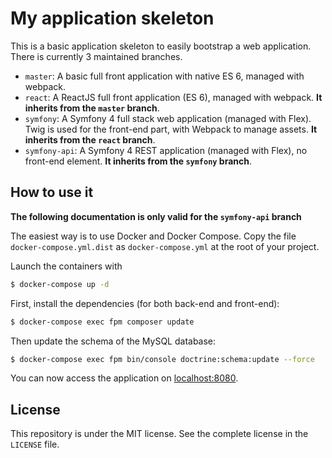 # My application skeleton

This is a basic application skeleton to easily bootstrap a web application. There is currently 3 maintained branches.

- `master`: A basic full front application with native ES 6, managed with webpack.
- `react`: A ReactJS full front application (ES 6), managed with webpack.
  **It inherits from the `master` branch**.
- `symfony`: A Symfony 4 full stack web application (managed with Flex). Twig is used for the front-end part, with Webpack to manage assets.
  **It inherits from the `react` branch**.
- `symfony-api`: A Symfony 4 REST application (managed with Flex), no front-end element.
  **It inherits from the `symfony` branch**.

## How to use it

**The following documentation is only valid for the `symfony-api` branch**

The easiest way is to use Docker and Docker Compose. Copy the file `docker-compose.yml.dist` as `docker-compose.yml` at the root of your project.

Launch the containers with
```bash
$ docker-compose up -d
```

First, install the dependencies (for both back-end and front-end):
```bash
$ docker-compose exec fpm composer update
```

Then update the schema of the MySQL database:
```bash
$ docker-compose exec fpm bin/console doctrine:schema:update --force
```

You can now access the application on [localhost:8080](http://localhost:8080).

## License

This repository is under the MIT license. See the complete license in the `LICENSE` file.
